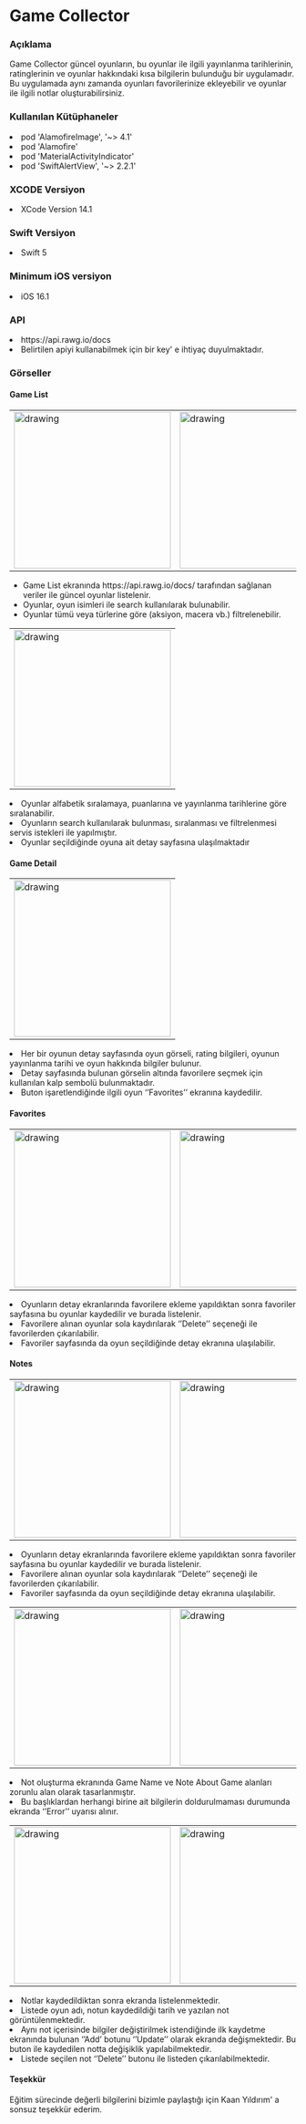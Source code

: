 # Game Collector

### Açıklama

Game Collector güncel oyunların, bu oyunlar ile ilgili yayınlanma tarihlerinin, ratinglerinin ve oyunlar hakkındaki kısa bilgilerin bulunduğu bir uygulamadır. Bu uygulamada aynı zamanda oyunları favorilerinize ekleyebilir ve oyunlar ile ilgili notlar oluşturabilirsiniz.

### Kullanılan Kütüphaneler
<li>pod 'AlamofireImage', '~> 4.1'</li>
<li>pod 'Alamofire'</li>
<li>pod 'MaterialActivityIndicator'</li>
<li>pod 'SwiftAlertView', '~> 2.2.1'</li>

### XCODE Versiyon
<li>XCode Version 14.1</li>

### Swift Versiyon
<li>Swift 5 </li>

### Minimum iOS versiyon
<li>iOS 16.1</li>

### API
<li>https://api.rawg.io/docs</li>
<li>Belirtilen apiyi kullanabilmek için bir key' e ihtiyaç duyulmaktadır.</li>


### Görseller

  #### Game List
<div align="center">
<table>
<tr>
<td><img src="images/IMG_1165.PNG" alt="drawing" width="275"/></td>  
<td><img src="images/IMG_1167.PNG" alt="drawing" width="275"/></td>  
</td>  
</tr>
</table>
</div>
<ul>
<li>Game List ekranında https://api.rawg.io/docs/  tarafından sağlanan veriler ile güncel oyunlar listelenir. </li>
<li>Oyunlar, oyun isimleri ile search kullanılarak bulunabilir.</li>
<li>Oyunlar tümü veya türlerine göre (aksiyon, macera vb.) filtrelenebilir.</li>
</ul>
<div align="center">
<table>
<tr>
<td><img src="images/IMG_1168.PNG" alt="drawing" width="275"/></td>  
</td>  
</tr>
</table>
</div>
<li>Oyunlar alfabetik sıralamaya, puanlarına ve yayınlanma tarihlerine göre sıralanabilir.</li>
<li>Oyunların search kullanılarak bulunması, sıralanması ve filtrelenmesi servis istekleri ile yapılmıştır.</li>
<li>Oyunlar seçildiğinde oyuna ait detay sayfasına ulaşılmaktadır</li>

#### Game Detail

<div align="center">
<table>
<tr>
<td><img src="images/IMG_1166.PNG" alt="drawing" width="275"/></td>  
</td>  
</tr>
</table>
</div>
    <li>Her bir oyunun detay sayfasında oyun görseli, rating bilgileri, oyunun yayınlanma tarihi ve oyun hakkında bilgiler bulunur. </li>
    <li>Detay sayfasında bulunan görselin altında favorilere seçmek için kullanılan kalp sembolü bulunmaktadır. </li>
  <li>Buton işaretlendiğinde ilgili oyun ‘’Favorites’’ ekranına kaydedilir.</li>

#### Favorites

<div align="center">
<table>
<tr>
<td><img src="images/IMG_1169.PNG" alt="drawing" width="275"/></td>  
<td><img src="images/IMG_1177.PNG" alt="drawing" width="275"/></td>  
</td>  
</tr>
</table>
</div>
    <li>Oyunların detay ekranlarında favorilere ekleme yapıldıktan sonra favoriler sayfasına bu oyunlar kaydedilir ve burada listelenir.</li>
    <li>Favorilere alınan oyunlar sola kaydırılarak ‘’Delete’’ seçeneği ile favorilerden çıkarılabilir. </li>
  <li>Favoriler sayfasında da oyun seçildiğinde detay ekranına ulaşılabilir.</li>


#### Notes

<div align="center">
<table>
<tr>
<td><img src="images/IMG_1170.PNG" alt="drawing" width="275"/></td>  
<td><img src="images/IMG_1171.PNG" alt="drawing" width="275"/></td>  
</td>  
</tr>
</table>
</div>
    <li>Oyunların detay ekranlarında favorilere ekleme yapıldıktan sonra favoriler sayfasına bu oyunlar kaydedilir ve burada listelenir.</li>
    <li>Favorilere alınan oyunlar sola kaydırılarak ‘’Delete’’ seçeneği ile favorilerden çıkarılabilir. </li>
  <li>Favoriler sayfasında da oyun seçildiğinde detay ekranına ulaşılabilir.</li>

<div align="center">
<table>
<tr>
<td><img src="images/IMG_1172.PNG" alt="drawing" width="275"/></td>  
<td><img src="images/IMG_1173.PNG" alt="drawing" width="275"/></td>  
</td>  
</tr>
</table>
</div>
<li>Not oluşturma ekranında Game Name ve Note About Game alanları zorunlu alan olarak tasarlanmıştır.</li> 
<li>Bu başlıklardan herhangi birine ait bilgilerin doldurulmaması durumunda ekranda ‘’Error’’ uyarısı alınır.</li>

<div align="center">
<table>
<tr>
<td><img src="images/IMG_1175.PNG" alt="drawing" width="275"/></td>  
<td><img src="images/IMG_1176.PNG" alt="drawing" width="275"/></td>  
<td><img src="images/IMG_1179.PNG" alt="drawing" width="275"/></td>  
</td>  
</tr>
</table>
</div>
<li>Notlar kaydedildiktan sonra ekranda listelenmektedir. </li>
<li>Listede oyun adı, notun kaydedildiği tarih ve yazılan not görüntülenmektedir.</li>
<li>Aynı not içerisinde bilgiler değiştirilmek istendiğinde ilk kaydetme ekranında bulunan ‘’Add’ botunu ‘’Update’’ olarak ekranda değişmektedir. Bu buton ile kaydedilen notta değişiklik yapılabilmektedir.</li>
<li>Listede seçilen not ‘’Delete’’ butonu ile listeden çıkarılabilmektedir.</li>

#### Teşekkür
Eğitim sürecinde değerli bilgilerini bizimle paylaştığı için Kaan Yıldırım' a sonsuz teşekkür ederim.



